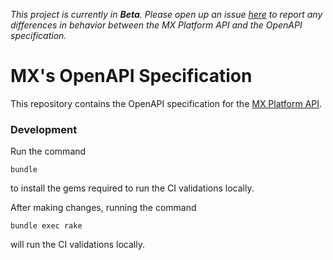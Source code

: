 *This project is currently in **Beta**. Please open up an issue [here](https://github.com/mxenabled/openapi/issues) to report any differences in behavior between the MX Platform API and the OpenAPI specification.*

# MX's OpenAPI Specification

This repository contains the OpenAPI specification for the [MX Platform API](https://docs.mx.com/api).

### Development

Run the command
```
bundle
```
to install the gems required to run the CI validations locally.

After making changes, running the command
```
bundle exec rake
```
will run the CI validations locally.
